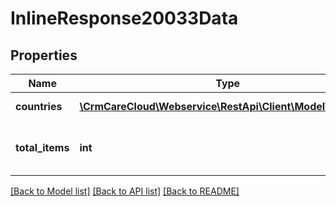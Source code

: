 # InlineResponse20033Data

## Properties
Name | Type | Description | Notes
------------ | ------------- | ------------- | -------------
**countries** | [**\CrmCareCloud\Webservice\RestApi\Client\Model\Country[]**](Country.md) | List of the countries. | [optional] 
**total_items** | **int** | The number of all found countries. | [optional] 

[[Back to Model list]](../../README.md#documentation-for-models) [[Back to API list]](../../README.md#documentation-for-api-endpoints) [[Back to README]](../../README.md)

